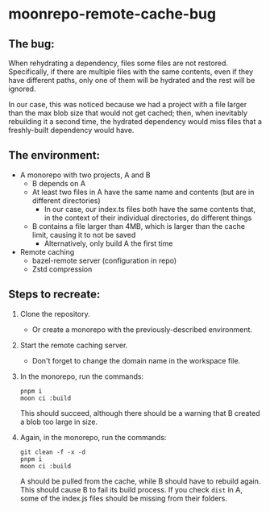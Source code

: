 # moonrepo-remote-cache-bug

## The bug:

When rehydrating a dependency, files some files are not restored. Specifically, if there are multiple files with the same contents, even if they have different paths, only one of them will be hydrated and the rest will be ignored.

In our case, this was noticed because we had a project with a file larger than the max blob size that would not get cached; then, when inevitably rebuilding it a second time, the hydrated dependency would miss files that a freshly-built dependency would have.

## The environment:

- A monorepo with two projects, A and B
  - B depends on A
  - At least two files in A have the same name and contents (but are in different directories)
    - In our case, our index.ts files both have the same contents that, in the context of their individual directories, do different things
  - B contains a file larger than 4MB, which is larger than the cache limit, causing it to not be saved
    - Alternatively, only build A the first time
- Remote caching
  - bazel-remote server (configuration in repo)
  - Zstd compression

## Steps to recreate:

1. Clone the repository.

   - Or create a monorepo with the previously-described environment.

2. Start the remote caching server.

   - Don't forget to change the domain name in the workspace file.

3. In the monorepo, run the commands:

   ```
   pnpm i
   moon ci :build
   ```

   This should succeed, although there should be a warning that B created a blob too large in size.

4. Again, in the monorepo, run the commands:
   ```
   git clean -f -x -d
   pnpm i
   moon ci :build
   ```
   A should be pulled from the cache, while B should have to rebuild again. This should cause B to fail its build process. If you check `dist` in A, some of the index.js files should be missing from their folders.
